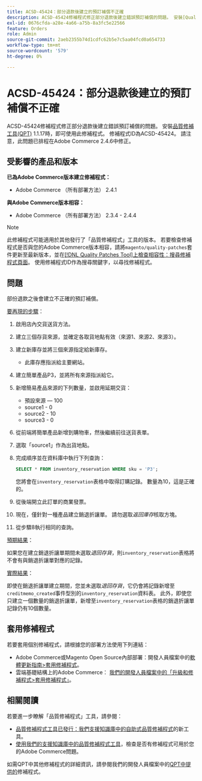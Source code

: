 ```yaml
---
title: ACSD-45424：部分退款後建立的預訂補償不正確
description: ACSD-45424修補程式修正部分退款後建立錯誤預訂補償的問題。 安裝[Quality Patches Tool (QPT)](/help/announcements/adobe-commerce-announcements/magento-quality-patches-released-new-tool-to-self-serve-quality-patches.md) 1.1.17時，即可使用此修補程式。 修補程式ID為ACSD-45424。 請注意，此問題已排程在Adobe Commerce 2.4.6中修正。
exl-id: 0676cfda-a28e-4a66-a75b-8a3fc5e22566
feature: Orders
role: Admin
source-git-commit: 2aeb2355b74d1cdfc62b5e7c5aa04fcd0a654733
workflow-type: tm+mt
source-wordcount: '579'
ht-degree: 0%

---
```


# ACSD-45424：部分退款後建立的預訂補償不正確

ACSD-45424修補程式修正部分退款後建立錯誤預訂補償的問題。 安裝[品質修補工具(QPT)](/help/announcements/adobe-commerce-announcements/magento-quality-patches-released-new-tool-to-self-serve-quality-patches.md) 1.1.17時，即可使用此修補程式。 修補程式ID為ACSD-45424。 請注意，此問題已排程在Adobe Commerce 2.4.6中修正。

## 受影響的產品和版本

**已為Adobe Commerce版本建立修補程式：**

* Adobe Commerce （所有部署方法） 2.4.1

**與Adobe Commerce版本相容：**

* Adobe Commerce （所有部署方法） 2.3.4 - 2.4.4

>[!NOTE]
>
>此修補程式可能適用於其他發行了「品質修補程式」工具的版本。 若要檢查修補程式是否與您的Adobe Commerce版本相容，請將`magento/quality-patches`套件更新至最新版本，並在[[!DNL Quality Patches Tool]上檢查相容性：搜尋修補程式頁面](https://experienceleague.adobe.com/tools/commerce-quality-patches/index.html)。 使用修補程式ID作為搜尋關鍵字，以尋找修補程式。

## 問題

部份退款之後會建立不正確的預訂補償。

<u>要再現的步驟</u>：

1. 啟用店內交貨送貨方法。
1. 建立三個存貨來源，並確定各取貨地點有效（來源1、來源2、來源3）。
1. 建立新庫存並將三個來源指定給新庫存。
   * 此庫存應指派給主要網站。
1. 建立簡單產品P3，並將所有來源指派給它。
1. 新增簡易產品來源的下列數量，並啟用延期交貨：
   * 預設來源 — 100
   * source1 - 0
   * source2 - 10
   * source3 - 0
1. 從前端將簡單產品新增到購物車，然後繼續前往送貨表單。
1. 選取「source1」作為出貨地點。
1. 完成順序並在資料庫中執行下列查詢：

   ```sql
   SELECT * FROM inventory_reservation WHERE sku = 'P3';
   ```

   您將會在`inventory_reservation`表格中取得訂購記錄。 數量為10，這是正確的。
1. 從後端開立此訂單的商業發票。
1. 現在，僅針對一種產品建立銷退折讓單。 請勿選取&#x200B;*返回庫存*&#x200B;核取方塊。
1. 從步驟8執行相同的查詢。

<u>預期結果</u>：

如果您在建立銷退折讓單期間未選取&#x200B;*退回存貨*，則`inventory_reservation`表格將不會有與銷退折讓單對應的記錄。

<u>實際結果</u>：

即使在銷退折讓單建立期間，您並未選取&#x200B;*退回存貨*，它仍會將記錄新增至`creditmemo_created`事件型別的`inventory_reservation`資料表。 此外，即使您只建立一個數量的銷退折讓單，新增至`inventory_reservation`表格的銷退折讓單記錄仍有10個數量。

## 套用修補程式

若要套用個別修補程式，請根據您的部署方法使用下列連結：

* Adobe Commerce或Magento Open Source內部部署：開發人員檔案中的[軟體更新指南>套用修補程式](https://experienceleague.adobe.com/en/docs/commerce-operations/tools/quality-patches-tool/usage)。
* 雲端基礎結構上的Adobe Commerce： [我們的開發人員檔案中的「升級和修補程式>套用修補程式」](https://experienceleague.adobe.com/en/docs/commerce-cloud-service/user-guide/develop/upgrade/apply-patches)。

## 相關閱讀

若要進一步瞭解「品質修補程式」工具，請參閱：

* [品質修補程式工具已發行：我們支援知識庫中的自助式品質修補程式](/help/announcements/adobe-commerce-announcements/magento-quality-patches-released-new-tool-to-self-serve-quality-patches.md)的新工具。
* [使用我們的支援知識庫中的品質修補程式工具](/help/support-tools/patches-available-in-qpt-tool/check-patch-for-magento-issue-with-magento-quality-patches.md)，檢查是否有修補程式可用於您的Adobe Commerce問題。

如需QPT中其他修補程式的詳細資訊，請參閱我們的開發人員檔案中的[QPT中提供的](https://experienceleague.adobe.com/tools/commerce-quality-patches/index.html)修補程式。
